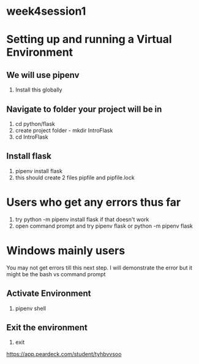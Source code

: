 # week4session1

# Setting up and running a Virtual Environment

## We will use pipenv
1. Install this globally

## Navigate to folder your project will be in
1. cd python/flask
2. create project folder - mkdir IntroFlask
3. cd IntroFlask

## Install flask
1. pipenv install flask
2. this should create 2 files pipfile and pipfile.lock


# Users who get any errors thus far
1. try python -m pipenv install flask
if that doesn't work
2. open command prompt and try pipenv flask or python -m pipenv flask

# Windows mainly users
You may not get errors till this next step.  I will demonstrate the error but it might be the bash vs command prompt

## Activate Environment
1. pipenv shell

## Exit the environment
1. exit


https://app.peardeck.com/student/tyhbvvsoo